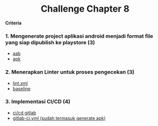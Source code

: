 <div align="center">
   <h1>Challenge Chapter 8</h1>
</div>

**Criteria**
<br>
### 1. Mengenerate project aplikasi android menjadi format file yang siap dipublish ke playstore (3)
- [aab](https://github.com/Binar-Academy-Android/Challenge_Chapter8/blob/main/app/release/app-release.aab)
- [apk](https://github.com/Binar-Academy-Android/Challenge_Chapter8/blob/main/app/release/app-release.apk)

### 2. Menerapkan Linter untuk proses pengecekan (3)
- [lint.xml](https://github.com/Binar-Academy-Android/Challenge_Chapter8/blob/main/app/lint.xml)
- [baseline](https://github.com/Binar-Academy-Android/Challenge_Chapter8/blob/main/app/lint-baseline.xml)

### 3. Implementasi CI/CD (4)
- [ci/cd gitlab](https://gitlab.com/aiffahkiysa/challenge_chapter8.git)
- [gitlab-ci.yml (sudah termasuk generate apk)](https://gitlab.com/aiffahkiysa/challenge_chapter8/-/blob/main/.gitlab-ci.yml)
